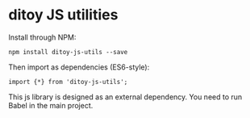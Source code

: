 # ditoy JS utilities

Install through NPM:

    npm install ditoy-js-utils --save

Then import as dependencies (ES6-style):

    import {*} from 'ditoy-js-utils';

This js library is designed as an external dependency. You need to run Babel in the main project.
